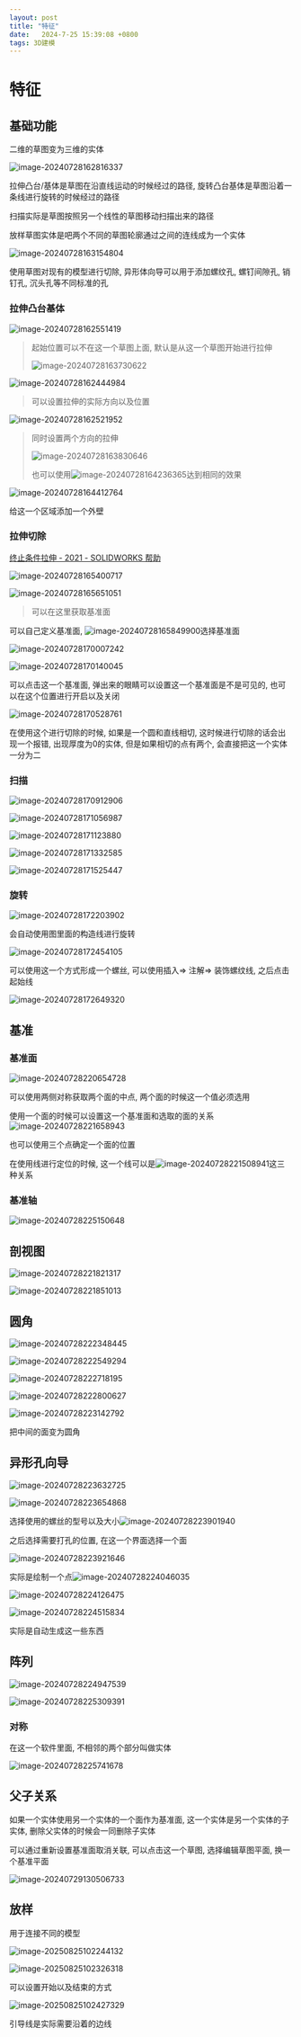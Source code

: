 ```yaml
---
layout: post
title: "特征" 
date:   2024-7-25 15:39:08 +0800
tags: 3D建模
---
```


# 特征

## 基础功能

二维的草图变为三维的实体

![image-20240728162816337](https://picture-01-1316374204.cos.ap-beijing.myqcloud.com/image/202407281628361.png)

拉伸凸台/基体是草图在沿直线运动的时候经过的路径, 旋转凸台基体是草图沿着一条线进行旋转的时候经过的路径

扫描实际是草图按照另一个线性的草图移动扫描出来的路径

放样草图实体是吧两个不同的草图轮廓通过之间的连线成为一个实体

![image-20240728163154804](https://picture-01-1316374204.cos.ap-beijing.myqcloud.com/image/202407281631827.png)

使用草图对现有的模型进行切除, 异形体向导可以用于添加螺纹孔, 螺钉间隙孔, 销钉孔, 沉头孔等不同标准的孔

### 拉伸凸台基体

![image-20240728162551419](https://picture-01-1316374204.cos.ap-beijing.myqcloud.com/image/202407281625444.png)

> 起始位置可以不在这一个草图上面, 默认是从这一个草图开始进行拉伸
>
> ![image-20240728163730622](https://picture-01-1316374204.cos.ap-beijing.myqcloud.com/image/202407281637675.png)

![image-20240728162444984](https://picture-01-1316374204.cos.ap-beijing.myqcloud.com/image/202407281624026.png)

> 可以设置拉伸的实际方向以及位置

![image-20240728162521952](https://picture-01-1316374204.cos.ap-beijing.myqcloud.com/image/202407281625974.png)

> 同时设置两个方向的拉伸
>
> ![image-20240728163830646](https://picture-01-1316374204.cos.ap-beijing.myqcloud.com/image/202407281638680.png)
>
> 也可以使用![image-20240728164236365](https://picture-01-1316374204.cos.ap-beijing.myqcloud.com/image/202407281642390.png)达到相同的效果
>
> 

![image-20240728164412764](https://picture-01-1316374204.cos.ap-beijing.myqcloud.com/image/202407281644855.png)

给这一个区域添加一个外壁

### 拉伸切除

[终止条件拉伸 - 2021 - SOLIDWORKS 帮助](https://help.solidworks.com/2021/chinese-simplified/SolidWorks/sldworks/c_end_condition_extrude.htm)

![image-20240728165400717](https://picture-01-1316374204.cos.ap-beijing.myqcloud.com/image/202407281654789.png)

![image-20240728165651051](https://picture-01-1316374204.cos.ap-beijing.myqcloud.com/image/202407281656082.png)

> 可以在这里获取基准面

可以自己定义基准面, ![image-20240728165849900](https://picture-01-1316374204.cos.ap-beijing.myqcloud.com/image/202407281658924.png)选择基准面

![image-20240728170007242](https://picture-01-1316374204.cos.ap-beijing.myqcloud.com/image/202407281700317.png)

![image-20240728170140045](https://picture-01-1316374204.cos.ap-beijing.myqcloud.com/image/202407281701070.png)

可以点击这一个基准面, 弹出来的眼睛可以设置这一个基准面是不是可见的, 也可以在这个位置进行开启以及关闭

![image-20240728170528761](https://picture-01-1316374204.cos.ap-beijing.myqcloud.com/image/202407281705788.png)

在使用这个进行切除的时候, 如果是一个圆和直线相切, 这时候进行切除的话会出现一个报错, 出现厚度为0的实体, 但是如果相切的点有两个, 会直接把这一个实体一分为二

### 扫描

![image-20240728170912906](https://picture-01-1316374204.cos.ap-beijing.myqcloud.com/image/202407281709954.png)

![image-20240728171056987](https://picture-01-1316374204.cos.ap-beijing.myqcloud.com/image/202407281710031.png)

![image-20240728171123880](https://picture-01-1316374204.cos.ap-beijing.myqcloud.com/image/202407281711932.png)

![image-20240728171332585](https://picture-01-1316374204.cos.ap-beijing.myqcloud.com/image/202407281713659.png)

![image-20240728171525447](https://picture-01-1316374204.cos.ap-beijing.myqcloud.com/image/202407281715502.png)

### 旋转

![image-20240728172203902](https://picture-01-1316374204.cos.ap-beijing.myqcloud.com/image/202407281722997.png)

会自动使用图里面的构造线进行旋转

![image-20240728172454105](https://picture-01-1316374204.cos.ap-beijing.myqcloud.com/image/202407281724154.png)

可以使用这一个方式形成一个螺丝, 可以使用插入=> 注解=> 装饰螺纹线, 之后点击起始线

![image-20240728172649320](https://picture-01-1316374204.cos.ap-beijing.myqcloud.com/image/202407281726366.png)

## 基准

### 基准面

![image-20240728220654728](https://picture-01-1316374204.cos.ap-beijing.myqcloud.com/image/202407282206781.png)

可以使用两侧对称获取两个面的中点, 两个面的时候这一个值必须选用

使用一个面的时候可以设置这一个基准面和选取的面的关系![image-20240728221658943](https://picture-01-1316374204.cos.ap-beijing.myqcloud.com/image/202407282216973.png)

也可以使用三个点确定一个面的位置

在使用线进行定位的时候, 这一个线可以是![image-20240728221508941](https://picture-01-1316374204.cos.ap-beijing.myqcloud.com/image/202407282215970.png)这三种关系



### 基准轴

![image-20240728225150648](https://picture-01-1316374204.cos.ap-beijing.myqcloud.com/image/202407282251706.png)



## 剖视图

![image-20240728221821317](https://picture-01-1316374204.cos.ap-beijing.myqcloud.com/image/202407282218378.png)

![image-20240728221851013](https://picture-01-1316374204.cos.ap-beijing.myqcloud.com/image/202407282218050.png)

## 圆角

![image-20240728222348445](https://picture-01-1316374204.cos.ap-beijing.myqcloud.com/image/202407282223509.png)

![image-20240728222549294](https://picture-01-1316374204.cos.ap-beijing.myqcloud.com/image/202407282225368.png)

![image-20240728222718195](https://picture-01-1316374204.cos.ap-beijing.myqcloud.com/image/202407282227267.png)

![image-20240728222800627](https://picture-01-1316374204.cos.ap-beijing.myqcloud.com/image/202407282228659.png)

![image-20240728223142792](https://picture-01-1316374204.cos.ap-beijing.myqcloud.com/image/202407282231862.png)

把中间的面变为圆角

## 异形孔向导

![image-20240728223632725](https://picture-01-1316374204.cos.ap-beijing.myqcloud.com/image/202407282236760.png)

![image-20240728223654868](https://picture-01-1316374204.cos.ap-beijing.myqcloud.com/image/202407282236899.png)

选择使用的螺丝的型号以及大小![image-20240728223901940](https://picture-01-1316374204.cos.ap-beijing.myqcloud.com/image/202407282239970.png)

之后选择需要打孔的位置, 在这一个界面选择一个面

![image-20240728223921646](https://picture-01-1316374204.cos.ap-beijing.myqcloud.com/image/202407282239714.png)

实际是绘制一个点![image-20240728224046035](https://picture-01-1316374204.cos.ap-beijing.myqcloud.com/image/202407282240076.png)

![image-20240728224126475](https://picture-01-1316374204.cos.ap-beijing.myqcloud.com/image/202407282241505.png)

![image-20240728224515834](https://picture-01-1316374204.cos.ap-beijing.myqcloud.com/image/202407282245864.png)

实际是自动生成这一些东西

## 阵列

![image-20240728224947539](https://picture-01-1316374204.cos.ap-beijing.myqcloud.com/image/202407282249575.png)

![image-20240728225309391](https://picture-01-1316374204.cos.ap-beijing.myqcloud.com/image/202407282253452.png)

### 对称

在这一个软件里面, 不相邻的两个部分叫做实体

![image-20240728225741678](https://picture-01-1316374204.cos.ap-beijing.myqcloud.com/image/202407282257763.png)

## 父子关系

如果一个实体使用另一个实体的一个面作为基准面, 这一个实体是另一个实体的子实体, 删除父实体的时候会一同删除子实体

可以通过重新设置基准面取消关联, 可以点击这一个草图, 选择编辑草图平面, 换一个基准平面

![image-20240729130506733](https://picture-01-1316374204.cos.ap-beijing.myqcloud.com/image/202407291305815.png)

## 放样

用于连接不同的模型

![image-20250825102244132](https://picture-01-1316374204.cos.ap-beijing.myqcloud.com/lenovo-picture/202508251022228.png)

![image-20250825102326318](https://picture-01-1316374204.cos.ap-beijing.myqcloud.com/lenovo-picture/202508251023453.png)

可以设置开始以及结束的方式

![image-20250825102427329](https://picture-01-1316374204.cos.ap-beijing.myqcloud.com/lenovo-picture/202508251024427.png)

引导线是实际需要沿着的边线